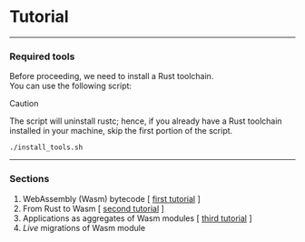 # Tutorial
___

### Required tools
Before proceeding, we need to install a Rust toolchain.  
You can use the following script: 

> [!CAUTION]
> The script will uninstall rustc; hence, if you already have a Rust toolchain installed 
> in your machine, skip the first portion of the script. 

```
./install_tools.sh
```


___
### Sections

1. WebAssembly (Wasm) bytecode \[ [first tutorial](01_wasm_bytecode/wasm_bytecode.md) \]
2. From Rust to Wasm \[ [second tutorial](02_compiling_to_wasm/compiling_to_wasm.md) \]
3. Applications as aggregates of Wasm modules \[ [third tutorial](03_aggregating_modules/aggregating_modules.md) \]
4. _Live_ migrations of Wasm module